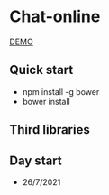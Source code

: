 # Chat-online
[DEMO](https://awesome-chatchit.herokuapp.com/)

## Quick start

- npm install -g bower
- bower install

## Third libraries


## Day start
- 26/7/2021